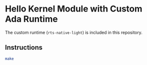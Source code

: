 # Hello Kernel Module with Custom Ada Runtime

The custom runtime (`rts-native-light`) is included in this repository.

## Instructions

   ```bash
   make
   ```

